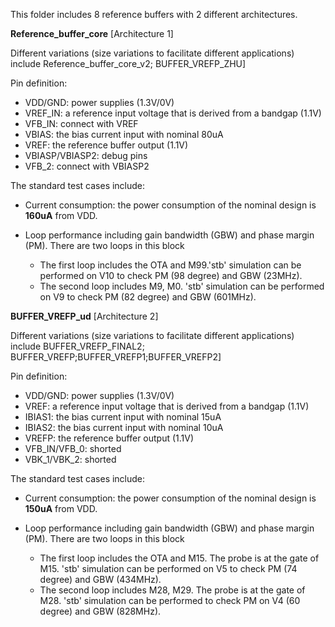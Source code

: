 This folder includes 8 reference buffers with 2 different architectures.

**Reference_buffer_core** [Architecture 1]

Different variations (size variations to facilitate different applications) include 
Reference_buffer_core_v2; 
BUFFER_VREFP_ZHU]


Pin definition:
- VDD/GND: power supplies (1.3V/0V)
- VREF_IN: a reference input voltage that is derived from a bandgap (1.1V)
- VFB_IN: connect with VREF
- VBIAS: the bias current input with nominal 80uA
- VREF: the reference buffer output (1.1V)
- VBIASP/VBIASP2: debug pins
- VFB_2: connect with VBIASP2

The standard test cases include:
* Current consumption: the power consumption of the nominal design is **160uA** from VDD.

* Loop performance including gain bandwidth (GBW) and phase margin (PM). There are two loops in this block
  - The first loop includes the OTA and M99.'stb' simulation can be performed on V10 to check PM (98 degree) and GBW (23MHz).
  - The second loop includes M9, M0. 'stb' simulation can be performed on V9 to check PM (82 degree) and GBW (601MHz). 
  
  
  
  
  
**BUFFER_VREFP_ud** [Architecture 2]

Different variations (size variations to facilitate different applications) include BUFFER_VREFP_FINAL2;
BUFFER_VREFP;BUFFER_VREFP1;BUFFER_VREFP2]


Pin definition:
- VDD/GND: power supplies (1.3V/0V)
- VREF: a reference input voltage that is derived from a bandgap (1.1V)
- IBIAS1: the bias current input with nominal 15uA
- IBIAS2: the bias current input with nominal 10uA
- VREFP: the reference buffer output (1.1V)
- VFB_IN/VFB_0: shorted
- VBK_1/VBK_2: shorted

The standard test cases include:
* Current consumption: the power consumption of the nominal design is **150uA** from VDD.

* Loop performance including gain bandwidth (GBW) and phase margin (PM). There are two loops in this block
  - The first loop includes the OTA and M15. The probe is at the gate of M15. 'stb' simulation can be performed on V5 to check PM (74 degree) and GBW (434MHz).
  - The second loop includes M28, M29. The probe is at the gate of M28. 'stb' simulation can be performed to check PM on V4 (60 degree) and GBW (828MHz). 